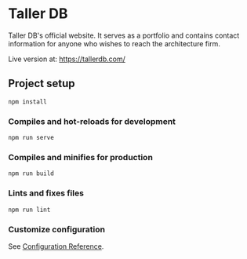 # Taller DB
Taller DB's official website. It serves as a portfolio and contains contact information
for anyone who wishes to reach the architecture firm.

Live version at: https://tallerdb.com/

## Project setup
```
npm install
```

### Compiles and hot-reloads for development
```
npm run serve
```

### Compiles and minifies for production
```
npm run build
```

### Lints and fixes files
```
npm run lint
```

### Customize configuration
See [Configuration Reference](https://cli.vuejs.org/config/).
